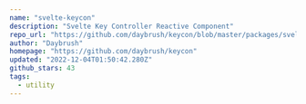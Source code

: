 ```yaml
---
name: "svelte-keycon"
description: "Svelte Key Controller Reactive Component"
repo_url: "https://github.com/daybrush/keycon/blob/master/packages/svelte-keycon"
author: "Daybrush"
homepage: "https://github.com/daybrush/keycon"
updated: "2022-12-04T01:50:42.280Z"
github_stars: 43
tags: 
  - utility
---
```

